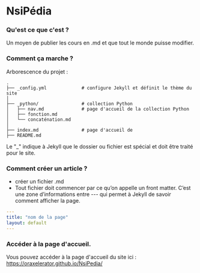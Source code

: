 # NsiPédia

### Qu'est ce que c'est ?
Un moyen de publier les cours en .md et que tout le monde puisse modifier.

### Comment ça marche ?

 Arborescence du projet : 

```text
.
├── _config.yml             # configure Jekyll et définit le thème du site
│
├── _python/                # collection Python
│   ├── nav.md              # page d'accueil de la collection Python
│   ├── fonction.md
│   └── concaténation.md
│
├── index.md                # page d'accueil de 
├── README.md
````
Le "_" indique à Jekyll que le dossier ou fichier est spécial et doit être traité pour le site.

### Comment créer un article ?

* créer un fichier .md 
* Tout fichier doit commencer par ce qu’on appelle un front matter.
C’est une zone d’informations entre --- qui permet à Jekyll de savoir comment afficher la page.

```yaml
---
title: "nom de la page"
layout: default
---
```


### Accéder à la page d'accueil.

Vous pouvez accéder à la page d'accueil du site ici :  
https://oraxelerator.github.io/NsiPedia/
